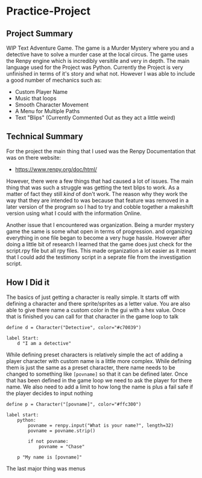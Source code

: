 # Practice-Project

## Project Summary
WIP Text Adventure Game. The game is a Murder Mystery where you and a detective have to solve a murder case at the local circus. The game uses the Renpy engine which is incredibly versitile and very in depth. The main language used for the Project was Python.
Currently the Project is very unfinished in terms of it's story and what not. However I was able to include a good number of mechanics such as:
- Custom Player Name
- Music that loops
- Smooth Character Movement
- A Menu for Multiple Paths
- Text "Blips" (Currently Commented Out as they act a little weird)

## Technical Summary
For the project the main thing that I used was the Renpy Documentation that was on there website:
- https://www.renpy.org/doc/html/

However, there were a few things that had caused a lot of issues. The main thing that was such a struggle was getting the text blips to work. As a matter of fact they still *kind* of don't work. The reason why they work the way that they are intended to was because that feature was removed in a later version of the program so I had to try and cobble together a makeshift version using what I could with the information Online.

Another issue that I encountered was organization. Being a murder mystery game the same is some what open in terms of progression. and organizing everything in one file began to become a very huge hassle. However after doing a little bit of research I learned that the game does just check for the script.rpy file but all rpy files. This made organization a lot easier as it meant that I could add the testimony script in a seprate file from the investigation script.

## How I Did it
The basics of just getting a character is really simple. It starts off with defining a character and there sprite/sprites as a letter value. You are also able to give there name a custom color in the gui with a hex value. Once that is finished you can call for that character in the game loop to talk
```
define d = Character("Detective", color="#c70039")

label Start:
    d "I am a detective"
```

While defining preset characters is relatively simple the act of adding a player character with custom name is a little more complex. While defining them is just the same as a preset character, there name needs to be changed to something like ```[povname]``` so that it can be defined later. Once that has been defined in the game loop we need to ask the player for there name. We also need to add a limit to how long the name is plus a fail safe if the player decides to input nothing
```
define p = Character("[povname]", color="#ffc300")

label start:
    python:
        povname = renpy.input("What is your name?", length=32)
        povname = povname.strip()

        if not povname:
            povname = "Chase"
    
    p "My name is [povname]"
```

The last major thing was menus

